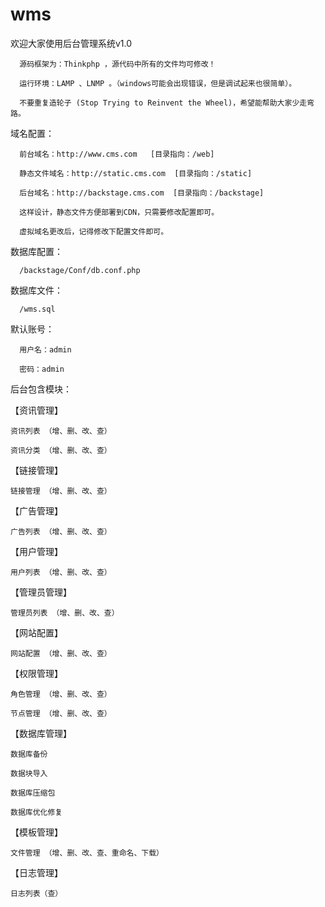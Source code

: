# wms
欢迎大家使用后台管理系统v1.0

      源码框架为：Thinkphp ，源代码中所有的文件均可修改！
      
      运行环境：LAMP 、LNMP 。（windows可能会出现错误，但是调试起来也很简单）。
      
      不要重复造轮子 (Stop Trying to Reinvent the Wheel)，希望能帮助大家少走弯路。

域名配置：

      前台域名：http://www.cms.com   [目录指向：/web]

      静态文件域名：http://static.cms.com  [目录指向：/static]

      后台域名：http://backstage.cms.com  [目录指向：/backstage]

      这样设计，静态文件方便部署到CDN，只需要修改配置即可。

      虚拟域名更改后，记得修改下配置文件即可。

数据库配置：

      /backstage/Conf/db.conf.php

数据库文件：

      /wms.sql

默认账号：

      用户名：admin

      密码：admin

后台包含模块：

【资讯管理】

    资讯列表 （增、删、改、查）

    资讯分类 （增、删、改、查）

【链接管理】

    链接管理 （增、删、改、查）    

【广告管理】

    广告列表 （增、删、改、查）

【用户管理】

    用户列表 （增、删、改、查）

【管理员管理】

    管理员列表 （增、删、改、查）

【网站配置】

    网站配置 （增、删、改、查）

【权限管理】

    角色管理 （增、删、改、查）

    节点管理 （增、删、改、查）

【数据库管理】

    数据库备份

    数据块导入

    数据库压缩包

    数据库优化修复

【模板管理】

    文件管理 （增、删、改、查、重命名、下载）

【日志管理】

    日志列表（查）
    
    
